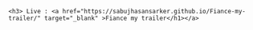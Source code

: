 
    <h3> Live : <a href="https://sabujhasansarker.github.io/Fiance-my-trailer/" target="_blank" >Fiance my trailer</h1></a>

